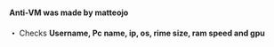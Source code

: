 

#### Anti-VM was made by matteojo


**・** Checks **Username, Pc name, ip, os, rime size, ram speed and gpu**


```
